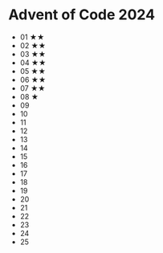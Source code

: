 # Advent of Code 2024

- 01 ★★
- 02 ★★
- 03 ★★
- 04 ★★
- 05 ★★
- 06 ★★
- 07 ★★
- 08 ★
- 09 
- 10 
- 11 
- 12 
- 13 
- 14 
- 15 
- 16 
- 17 
- 18 
- 19 
- 20 
- 21 
- 22 
- 23
- 24
- 25